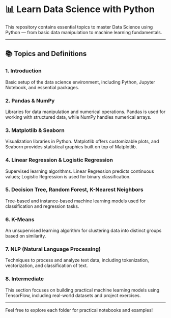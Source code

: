 # 📊 Learn Data Science with Python

This repository contains essential topics to master Data Science using Python — from basic data manipulation to machine learning fundamentals.

---

## 📚 Topics and Definitions

### 1. Introduction
Basic setup of the data science environment, including Python, Jupyter Notebook, and essential packages.

### 2. Pandas & NumPy
Libraries for data manipulation and numerical operations. Pandas is used for working with structured data, while NumPy handles numerical arrays.

### 3. Matplotlib & Seaborn  
Visualization libraries in Python. Matplotlib offers customizable plots, and Seaborn provides statistical graphics built on top of Matplotlib.

### 4. Linear Regression & Logistic Regression  
Supervised learning algorithms. Linear Regression predicts continuous values; Logistic Regression is used for binary classification.

### 5. Decision Tree, Random Forest, K-Nearest Neighbors  
Tree-based and instance-based machine learning models used for classification and regression tasks.

### 6. K-Means  
An unsupervised learning algorithm for clustering data into distinct groups based on similarity.

### 7. NLP (Natural Language Processing)  
Techniques to process and analyze text data, including tokenization, vectorization, and classification of text.

### 8. Intermediate  
This section focuses on building practical machine learning models using TensorFlow, including real-world datasets and project exercises.

---

Feel free to explore each folder for practical notebooks and examples!
